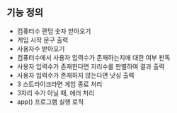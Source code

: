 ## 기능 정의

- 컴퓨터수 랜덤 숫자 받아오기
- 게임 시작 문구 출력
- 사용자수 받아오기
- 컴퓨터수에서 사용자 입력수가 존재하는지에 대한 여부 판독
- 사용자 입력수가 존재한다면 자리수를 판별하여 결과 출력
- 사용자 입력수가 존재하지 않는다면 낫싱 출력
- 3 스트라이크라면 게임 종료 처리
- 3자리 수가 아닐 때, 에러 처리
- app() 프로그램 실행 로직

